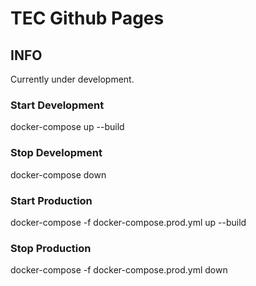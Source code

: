 # TEC Github Pages
## INFO
Currently under development.

### Start Development
docker-compose up --build

### Stop Development
docker-compose down

### Start Production
docker-compose -f docker-compose.prod.yml up --build

### Stop Production
docker-compose -f docker-compose.prod.yml down